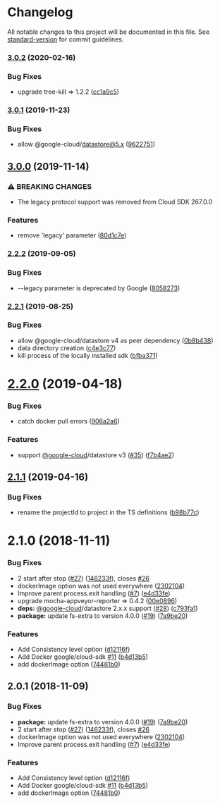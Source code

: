 # Changelog

All notable changes to this project will be documented in this file. See [standard-version](https://github.com/conventional-changelog/standard-version) for commit guidelines.

### [3.0.2](https://github.com/ert78gb/google-datastore-emulator/compare/v3.0.1...v3.0.2) (2020-02-16)


### Bug Fixes

* upgrade tree-kill => 1.2.2 ([cc1a9c5](https://github.com/ert78gb/google-datastore-emulator/commit/cc1a9c554a7c90ca8110b0c05745a52c5f5db240))

### [3.0.1](https://github.com/ert78gb/google-datastore-emulator/compare/v3.0.0...v3.0.1) (2019-11-23)


### Bug Fixes

* allow @google-cloud/datastore@5.x ([9622751](https://github.com/ert78gb/google-datastore-emulator/commit/9622751292754a788bdffd8f0c51c580d7f9dd0a))

## [3.0.0](https://github.com/ert78gb/google-datastore-emulator/compare/v2.2.2...v3.0.0) (2019-11-14)


### ⚠ BREAKING CHANGES

* The legacy protocol support was removed from Cloud SDK 267.0.0

### Features

* remove 'legacy' parameter ([80d1c7e](https://github.com/ert78gb/google-datastore-emulator/commit/80d1c7e0222bccf64297755ddd449effff76f8d2))

### [2.2.2](https://github.com/ert78gb/google-datastore-emulator/compare/v2.2.1...v2.2.2) (2019-09-05)


### Bug Fixes

* --legacy parameter is deprecated by Google ([8058273](https://github.com/ert78gb/google-datastore-emulator/commit/8058273))

### [2.2.1](https://github.com/ert78gb/google-datastore-emulator/compare/v2.2.0...v2.2.1) (2019-08-25)


### Bug Fixes

* allow @google-cloud/datastore v4 as peer dependency ([0b8b438](https://github.com/ert78gb/google-datastore-emulator/commit/0b8b438))
* data directory creation ([c4e3c77](https://github.com/ert78gb/google-datastore-emulator/commit/c4e3c77))
* kill process of the locally installed sdk ([bfba371](https://github.com/ert78gb/google-datastore-emulator/commit/bfba371))

<a name="2.2.0"></a>
# [2.2.0](https://github.com/ert78gb/google-datastore-emulator/compare/v2.1.1...v2.2.0) (2019-04-18)


### Bug Fixes

* catch docker pull errors ([906a2a6](https://github.com/ert78gb/google-datastore-emulator/commit/906a2a6))


### Features

* support [@google-cloud](https://github.com/google-cloud)/datastore v3 ([#35](https://github.com/ert78gb/google-datastore-emulator/issues/35)) ([f7b4ae2](https://github.com/ert78gb/google-datastore-emulator/commit/f7b4ae2))



<a name="2.1.1"></a>
## [2.1.1](https://github.com/ert78gb/google-datastore-emulator/compare/v2.1.0...v2.1.1) (2019-04-16)


### Bug Fixes

* rename the projectId to project in the TS definitions ([b98b77c](https://github.com/ert78gb/google-datastore-emulator/commit/b98b77c))



<a name="2.1.0"></a>
# 2.1.0 (2018-11-11)


### Bug Fixes

* 2 start after stop ([#27](https://github.com/ert78gb/google-datastore-emulator/issues/27)) ([146233f](https://github.com/ert78gb/google-datastore-emulator/commit/146233f)), closes [#26](https://github.com/ert78gb/google-datastore-emulator/issues/26)
* dockerImage option was not used everywhere ([2302104](https://github.com/ert78gb/google-datastore-emulator/commit/2302104))
* Improve parent process.exit handling ([#7](https://github.com/ert78gb/google-datastore-emulator/issues/7)) ([e4d33fe](https://github.com/ert78gb/google-datastore-emulator/commit/e4d33fe))
* upgrade mocha-appveyor-reporter => 0.4.2 ([00e0896](https://github.com/ert78gb/google-datastore-emulator/commit/00e0896))
* **deps:** [@google-cloud](https://github.com/google-cloud)/datastore 2.x.x support ([#28](https://github.com/ert78gb/google-datastore-emulator/issues/28)) ([c793fa1](https://github.com/ert78gb/google-datastore-emulator/commit/c793fa1))
* **package:** update fs-extra to version 4.0.0 ([#19](https://github.com/ert78gb/google-datastore-emulator/issues/19)) ([7a9be20](https://github.com/ert78gb/google-datastore-emulator/commit/7a9be20))


### Features

* Add Consistency level option ([d12116f](https://github.com/ert78gb/google-datastore-emulator/commit/d12116f))
* Add Docker google/cloud-sdk [#11](https://github.com/ert78gb/google-datastore-emulator/issues/11) ([b4d13b5](https://github.com/ert78gb/google-datastore-emulator/commit/b4d13b5))
* add dockerImage option ([74481b0](https://github.com/ert78gb/google-datastore-emulator/commit/74481b0))



<a name="2.0.1"></a>
## 2.0.1 (2018-11-09)


### Bug Fixes

* **package:** update fs-extra to version 4.0.0 ([#19](https://github.com/ert78gb/google-datastore-emulator/issues/19)) ([7a9be20](https://github.com/ert78gb/google-datastore-emulator/commit/7a9be20))
* 2 start after stop ([#27](https://github.com/ert78gb/google-datastore-emulator/issues/27)) ([146233f](https://github.com/ert78gb/google-datastore-emulator/commit/146233f)), closes [#26](https://github.com/ert78gb/google-datastore-emulator/issues/26)
* dockerImage option was not used everywhere ([2302104](https://github.com/ert78gb/google-datastore-emulator/commit/2302104))
* Improve parent process.exit handling ([#7](https://github.com/ert78gb/google-datastore-emulator/issues/7)) ([e4d33fe](https://github.com/ert78gb/google-datastore-emulator/commit/e4d33fe))


### Features

* Add Consistency level option ([d12116f](https://github.com/ert78gb/google-datastore-emulator/commit/d12116f))
* Add Docker google/cloud-sdk [#11](https://github.com/ert78gb/google-datastore-emulator/issues/11) ([b4d13b5](https://github.com/ert78gb/google-datastore-emulator/commit/b4d13b5))
* add dockerImage option ([74481b0](https://github.com/ert78gb/google-datastore-emulator/commit/74481b0))
